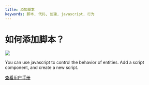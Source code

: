 ```yaml
---
title: 添加脚本
keywords: 脚本, 代码, 创建, javascript, 行为
---
```


# 如何添加脚本？

<img src="https://playcanvas.com/static-assets/instructions/add-new-script.gif"/>

You can use javascript to control the behavior of entities. Add a script component, and create a new script.

<a class="docs" href="http://developer.playcanvas.com/en/user-manual/scripting/creating-new/" target="_blank">查看用户手册</a>

